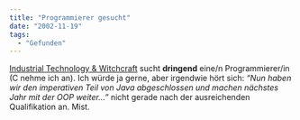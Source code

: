 ```yaml
---
title: "Programmierer gesucht"
date: "2002-11-19"
tags:
  - "Gefunden"
---
```


[Industrial Technology & Witchcraft](https://web.archive.org/web/20030620213841/http://www.industrial-technology-and-witchcraft.de/index.php?id=P367 "Industrial Technology & Witchcraft") sucht **dringend** eine/n Programmierer/in (C nehme ich an). Ich würde ja gerne, aber irgendwie hört sich: _“Nun haben wir den imperativen Teil von Java abgeschlossen und machen nächstes Jahr mit der OOP weiter…”_ nicht gerade nach der ausreichenden Qualifikation an. Mist.

